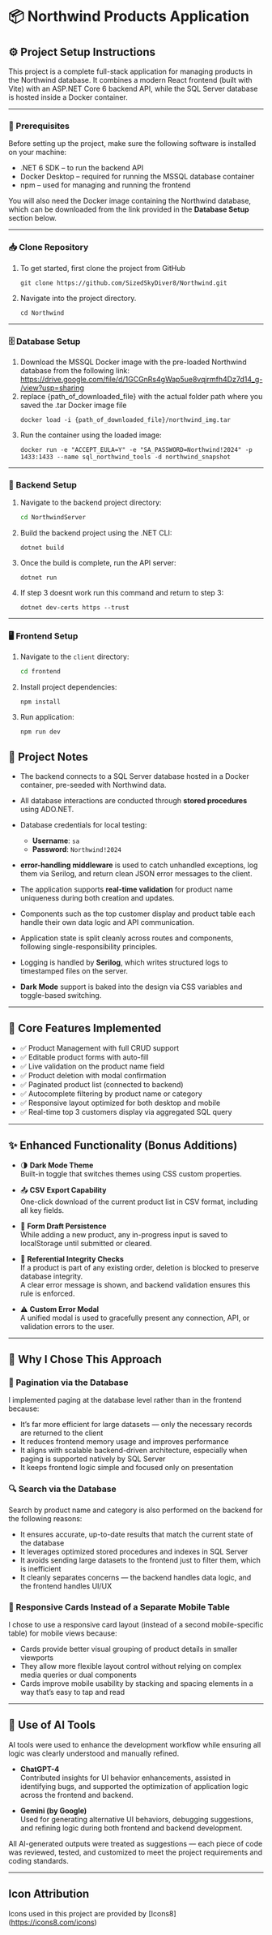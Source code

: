 # 📦 Northwind Products Application

## ⚙️ Project Setup Instructions

This project is a complete full-stack application for managing products in the Northwind database. It combines a modern React frontend (built with Vite) with an ASP.NET Core 6 backend API, while the SQL Server database is hosted inside a Docker container.

---

### 🧰 Prerequisites

Before setting up the project, make sure the following software is installed on your machine:

- .NET 6 SDK – to run the backend API
- Docker Desktop – required for running the MSSQL database container
- npm – used for managing and running the frontend

You will also need the Docker image containing the Northwind database, which can be downloaded from the link provided in the **Database Setup** section below.

---

### 📥 Clone Repository
1. To get started, first clone the project from GitHub
     ```
    git clone https://github.com/SizedSkyDiver8/Northwind.git
    ```


2. Navigate into the project directory.
    ```
    cd Northwind
    ```

---

### 🗄️ Database Setup

1. Download the MSSQL Docker image with the pre-loaded Northwind database from the following link:  
     https://drive.google.com/file/d/1GCGnRs4gWap5ue8vqjrmfh4Dz7d14_g-/view?usp=sharing
  2. replace {path_of_downloaded_file} with the actual folder path where you saved the .tar Docker image file
     ```
     docker load -i {path_of_downloaded_file}/northwind_img.tar
     ```
  3. Run the container using the loaded image:
     ```
     docker run -e "ACCEPT_EULA=Y" -e "SA_PASSWORD=Northwind!2024" -p 1433:1433 --name sql_northwind_tools -d northwind_snapshot
     ```
---

### 🔧 Backend Setup

1. Navigate to the backend project directory:
   ```sh
   cd NorthwindServer
    ```
2. Build the backend project using the .NET CLI:
    ```
   dotnet build
   ```
3. Once the build is complete, run the API server:
    ```
   dotnet run
    ```   
4. If step 3 doesnt work run this command and return to step 3:
    ```
   dotnet dev-certs https --trust
    ```
---

### 🖥️ Frontend Setup

1. Navigate to the `client` directory:
   ```sh
   cd frontend
   ```
2. Install project dependencies:
   ```
   npm install
   ```
3. Run application:
   ```
   npm run dev
   ```
   

## 🧠 Project Notes

- The backend connects to a SQL Server database hosted in a Docker container, pre-seeded with Northwind data.
- All database interactions are conducted through **stored procedures** using ADO.NET.
- Database credentials for local testing:
  - **Username**: `sa`
  - **Password**: `Northwind!2024`
    
- **error-handling middleware** is used to catch unhandled exceptions, log them via Serilog, and return clean JSON error messages to the client.
- The application supports **real-time validation** for product name uniqueness during both creation and updates.
- Components such as the top customer display and product table each handle their own data logic and API communication.
- Application state is split cleanly across routes and components, following single-responsibility principles.
- Logging is handled by **Serilog**, which writes structured logs to timestamped files on the server.
- **Dark Mode** support is baked into the design via CSS variables and toggle-based switching.

---

## 🧩 Core Features Implemented

- ✅ Product Management with full CRUD support
- ✅ Editable product forms with auto-fill
- ✅ Live validation on the product name field
- ✅ Product deletion with modal confirmation
- ✅ Paginated product list (connected to backend)
- ✅ Autocomplete filtering by product name or category
- ✅ Responsive layout optimized for both desktop and mobile
- ✅ Real-time top 3 customers display via aggregated SQL query

---

## ✨ Enhanced Functionality (Bonus Additions)

- 🌗 **Dark Mode Theme**  
  Built-in toggle that switches themes using CSS custom properties.

- 📤 **CSV Export Capability**  
  One-click download of the current product list in CSV format, including all key fields.

- 💾 **Form Draft Persistence**  
  While adding a new product, any in-progress input is saved to localStorage until submitted or cleared.

- 🛑 **Referential Integrity Checks**  
  If a product is part of any existing order, deletion is blocked to preserve database integrity.  
  A clear error message is shown, and backend validation ensures this rule is enforced.

- ⚠️ **Custom Error Modal**  
  A unified modal is used to gracefully present any connection, API, or validation errors to the user.

---

## 🧭 Why I Chose This Approach

### 📄 Pagination via the Database
I implemented paging at the database level rather than in the frontend because:
- It’s far more efficient for large datasets — only the necessary records are returned to the client
- It reduces frontend memory usage and improves performance
- It aligns with scalable backend-driven architecture, especially when paging is supported natively by SQL Server
- It keeps frontend logic simple and focused only on presentation

### 🔍 Search via the Database
Search by product name and category is also performed on the backend for the following reasons:
- It ensures accurate, up-to-date results that match the current state of the database
- It leverages optimized stored procedures and indexes in SQL Server
- It avoids sending large datasets to the frontend just to filter them, which is inefficient
- It cleanly separates concerns — the backend handles data logic, and the frontend handles UI/UX

### 🧱 Responsive Cards Instead of a Separate Mobile Table
I chose to use a responsive card layout (instead of a second mobile-specific table) for mobile views because:
- Cards provide better visual grouping of product details in smaller viewports
- They allow more flexible layout control without relying on complex media queries or dual components
- Cards improve mobile usability by stacking and spacing elements in a way that’s easy to tap and read

---

## 🤖 Use of AI Tools

AI tools were used to enhance the development workflow while ensuring all logic was clearly understood and manually refined.

- **ChatGPT-4**  
  Contributed insights for UI behavior enhancements, assisted in identifying bugs, and supported the optimization of application logic across the frontend and backend.

- **Gemini (by Google)**  
  Used for generating alternative UI behaviors, debugging suggestions, and refining logic during both frontend and backend development.

All AI-generated outputs were treated as suggestions — each piece of code was reviewed, tested, and customized to meet the project requirements and coding standards.

---

## Icon Attribution

Icons used in this project are provided by [Icons8] (https://icons8.com/icons)

